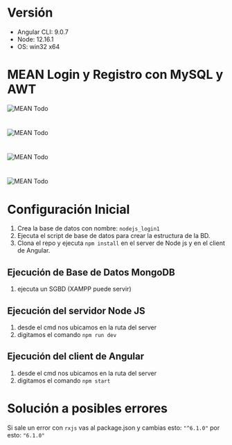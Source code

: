 # Versión

* Angular CLI: 9.0.7
* Node: 12.16.1
* OS: win32 x64

# MEAN Login y Registro con MySQL y AWT

![MEAN Todo](/screenshots/angular-login1.PNG)
#
![MEAN Todo](/screenshots/angular-login2.PNG)
#
![MEAN Todo](/screenshots/angular-login3.PNG)
#
![MEAN Todo](/screenshots/angular-login4.png)



# Configuración Inicial
1. Crea la base de datos con nombre: `nodejs_login1`
2. Ejecuta el script de base de datos para crear la estructura de la BD.
3. Clona el repo y ejecuta `npm install` en el server de Node js y en el client de Angular.


## Ejecución de Base de Datos MongoDB
1. ejecuta un SGBD (XAMPP puede servir) 

## Ejecución del servidor Node JS
1. desde el cmd nos ubicamos en la ruta del server
2. digitamos el comando `npm run dev`

## Ejecución del client de Angular 
1. desde el cmd nos ubicamos en la ruta del server
2. digitamos el comando `npm start`

# Solución a posibles errores
Si sale un error con `rxjs` vas al package.json y cambias esto: `"^6.1.0"` por esto: `"6.1.0"`
